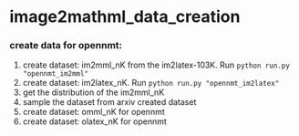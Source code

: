 # image2mathml_data_creation

### create data for opennmt:

1) create dataset: im2mml_nK from the im2latex-103K. Run `python run.py "opennmt_im2mml"`
2) create dataset: im2latex_nK. Run `python run.py "opennmt_im2latex"`
3) get the distribution of the im2mml_nK
4) sample the dataset from arxiv created dataset
5) create dataset: omml_nK for opennmt
6) create dataset: olatex_nK for opennmt

